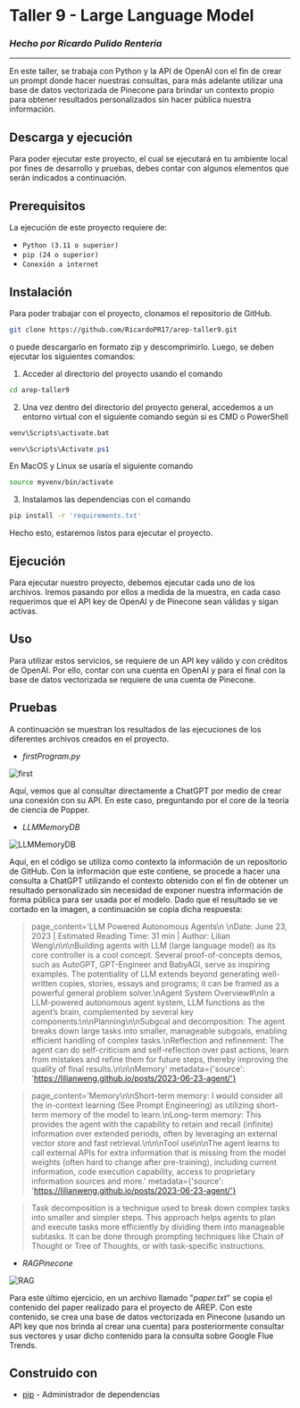 # **Taller 9 - Large Language Model**
### *Hecho por Ricardo Pulido Renteria*
---

En este taller, se trabaja con Python y la API de OpenAI con el fin de crear un prompt donde hacer nuestras consultas, para más adelante utilizar una base de datos vectorizada de Pinecone para brindar un contexto propio para obtener resultados personalizados sin hacer pública nuestra información.

## **Descarga y ejecución**

Para poder ejecutar este proyecto, el cual se ejecutará en tu ambiente local por fines de desarrollo y pruebas, debes contar con algunos elementos que serán indicados a continuación.


## **Prerequisitos**

La ejecución de este proyecto requiere de:
- `Python (3.11 o superior)`
- `pip (24 o superior)`
- `Conexión a internet`


## **Instalación**

Para poder trabajar con el proyecto, clonamos el repositorio de GitHub.

```bash
git clone https://github.com/RicardoPR17/arep-taller9.git
```
o puede descargarlo en formato zip y descomprimirlo. Luego, se deben ejecutar los siguientes comandos:

  1. Acceder al directorio del proyecto usando el comando 
```bash
cd arep-taller9
```
  2. Una vez dentro del directorio del proyecto general, accedemos a un entorno virtual con el siguiente comando según si es CMD o PowerShell
```cmd
venv\Scripts\activate.bat
```
```powershell
venv\Scripts\Activate.ps1
```
En MacOS y Linux se usaría el siguiente comando
```bash
source myvenv/bin/activate
```

  3. Instalamos las dependencias con el comando
```bash
pip install -r 'requirements.txt'
```

Hecho esto, estaremos listos para ejecutar el proyecto.    

## **Ejecución**

Para ejecutar nuestro proyecto, debemos ejecutar cada uno de los archivos. Iremos pasando por ellos a medida de la muestra, en cada caso requerimos que el API key de OpenAI y de Pinecone sean válidas y sigan activas.

## **Uso**

Para utilizar estos servicios, se requiere de un API key válido y con créditos de OpenAI. Por ello, contar con una cuenta en OpenAI y para el final con la base de datos vectorizada se requiere de una cuenta de Pinecone.

## **Pruebas**

A continuación se muestran los resultados de las ejecuciones de los diferentes archivos creados en el proyecto.

+ *firstProgram.py*

![first](<Imágenes README/first.png>)

Aquí, vemos que al consultar directamente a ChatGPT por medio de crear una conexión con su API. En este caso, preguntando por el core de la teoría de ciencia de Popper.

+ *LLMMemoryDB*

![LLMMemoryDB](<Imágenes README/LLMMemoryDB.png>)

Aquí, en el código se utiliza como contexto la información de un repositorio de GitHub. Con la información que este contiene, se procede a hacer una consulta a ChatGPT utilizando el contexto obtenido con el fin de obtener un resultado personalizado sin necesidad de exponer nuestra información de forma pública para ser usada por el modelo. Dado que el resultado se ve cortado en la imagen, a continuación se copia dicha respuesta:

>page_content='LLM Powered Autonomous Agents\n    \nDate: June 23, 2023  |  Estimated Reading Time: 31 min  |  Author: Lilian Weng\n\n\nBuilding agents with LLM (large language model) as its core controller is a cool concept. Several proof-of-concepts demos, such as AutoGPT, GPT-Engineer and BabyAGI, serve as inspiring examples. The potentiality of LLM extends beyond generating well-written copies, stories, essays and programs; it can be framed as a powerful general problem solver.\nAgent System Overview#\nIn a LLM-powered autonomous agent system, LLM functions as the agent’s brain, complemented by several key components:\n\nPlanning\n\nSubgoal and decomposition: The agent breaks down large tasks into smaller, manageable subgoals, enabling efficient handling of complex tasks.\nReflection and refinement: The agent can do self-criticism and self-reflection over past actions, learn from mistakes and refine them for future steps, thereby improving the quality of final results.\n\n\nMemory' metadata={'source': 'https://lilianweng.github.io/posts/2023-06-23-agent/'}

>page_content='Memory\n\nShort-term memory: I would consider all the in-context learning (See Prompt Engineering) as utilizing short-term memory of the model to learn.\nLong-term memory: This provides the agent with the capability to retain and recall (infinite) information over extended periods, often by leveraging an external vector store and fast retrieval.\n\n\nTool use\n\nThe agent learns to call external APIs for extra information that is missing from the model weights (often hard to change after pre-training), including current information, code execution capability, access to proprietary information sources and more.' metadata={'source': 'https://lilianweng.github.io/posts/2023-06-23-agent/'}

>Task decomposition is a technique used to break down complex tasks into smaller and simpler steps. This approach helps agents to plan and execute tasks more efficiently by dividing them into manageable subtasks. It can be done through prompting techniques like Chain of Thought or Tree of Thoughts, or with task-specific instructions.

+ *RAGPinecone*

![RAG](<Imágenes README/rag.png>)

Para este último ejercicio, en un archivo llamado "_paper.txt_" se copia el contenido del paper realizado para el proyecto de AREP. Con este contenido, se crea una base de datos vectorizada en Pinecone (usando un API key que nos brinda al crear una cuenta) para posteriormente consultar sus vectores y usar dicho contenido para la consulta sobre Google Flue Trends.



## **Construido con**
  - [pip](https://pypi.org/project/pip/) - Administrador de dependencias
